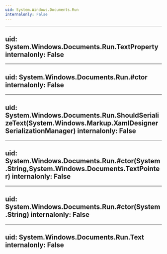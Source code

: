 ```yaml
---
uid: System.Windows.Documents.Run
internalonly: False
---
```


---
uid: System.Windows.Documents.Run.TextProperty
internalonly: False
---

---
uid: System.Windows.Documents.Run.#ctor
internalonly: False
---

---
uid: System.Windows.Documents.Run.ShouldSerializeText(System.Windows.Markup.XamlDesignerSerializationManager)
internalonly: False
---

---
uid: System.Windows.Documents.Run.#ctor(System.String,System.Windows.Documents.TextPointer)
internalonly: False
---

---
uid: System.Windows.Documents.Run.#ctor(System.String)
internalonly: False
---

---
uid: System.Windows.Documents.Run.Text
internalonly: False
---
